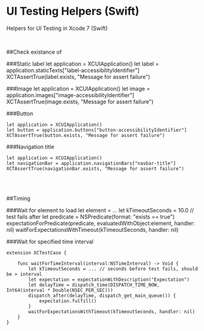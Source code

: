 # UI Testing Helpers (Swift)
Helpers for UI Testing in Xcode 7 (Swift)

</br>

##Check existance of

###Static label 
	let application = XCUIApplication()
	let label = application.staticTexts["label-accessibilityIdentifier"]
	XCTAssertTrue(label.exists, "Message for assert failure")

    
###Image
    let application = XCUIApplication()
    let image = application.images["image-accessibilityIdentifier"]
    XCTAssertTrue(image.exists, "Message for assert failure")
       
    
###Button

    let application = XCUIApplication()
    let button = application.buttons["button-accessibilityIdentifier"]
    XCTAssertTrue(button.exists, "Message for assert failure")
    
###Navigation title

    let application = XCUIApplication()
    let navigationBar = application.navigationBars["navbar-title"]
    XCTAssertTrue(navigationBar.exists, "Message for assert failure")
    
    
 </br>  
 </br>  
 
 
  
##Timing
    
###Wait for element to load
	let element = ...
	let kTimeoutSeconds = 10.0 // test fails after 
	let predicate = NSPredicate(format: "exists == true")
	expectationForPredicate(predicate, evaluatedWithObject:element, handler: nil)
	waitForExpectationsWithTimeout(kTimeoutSeconds, handler: nil)



###Wait for specified time interval

	extension XCTestCase {
	
		func waitForTimeInterval(interval:NSTimeInterval) -> Void {   
		    let kTimeoutSeconds = ... // seconds before test fails, should be > interval
		    let expectation = expectationWithDescription("Expectation")
		    let delayTime = dispatch_time(DISPATCH_TIME_NOW, Int64(interval * Double(NSEC_PER_SEC)))
		    dispatch_after(delayTime, dispatch_get_main_queue()) {
		        expectation.fulfill()
		    }
		    waitForExpectationsWithTimeout(kTimeoutSeconds, handler: nil)
		}
	}
	
</br>

